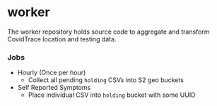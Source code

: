 # worker

The worker repository holds source code to aggregate and transform CovidTrace location and testing data.

### Jobs

- Hourly (Once per hour)
  - Collect all pending `holding` CSVs into S2 geo buckets
- Self Reported Symptoms
  - Place individual CSV into `holding` bucket with some UUID